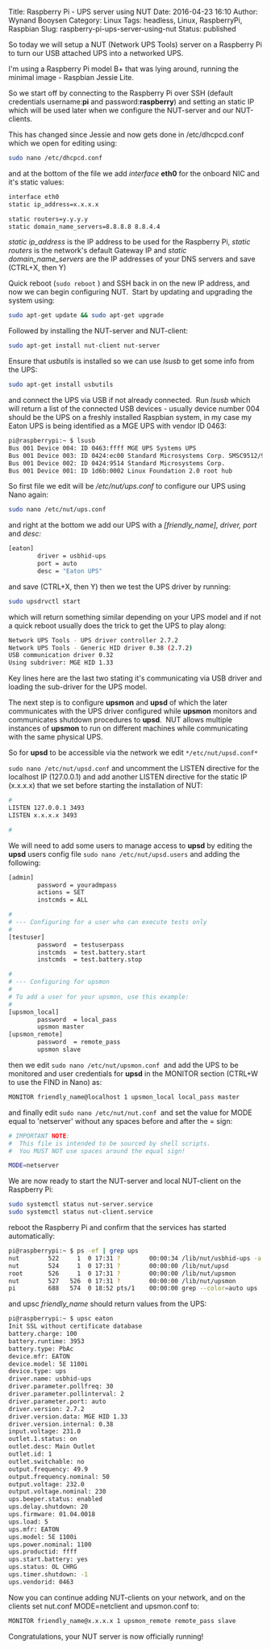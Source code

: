 Title: Raspberry Pi - UPS server using NUT
Date: 2016-04-23 16:10
Author: Wynand Booysen
Category: Linux
Tags: headless, Linux, RaspberryPi, Raspbian
Slug: raspberry-pi-ups-server-using-nut
Status: published

So today we will setup a NUT (Network UPS Tools) server on a Raspberry
Pi to turn our USB attached UPS into a networked UPS.

I'm using a Raspberry Pi model B+ that was lying around, running the
minimal image - Raspbian Jessie Lite.

So we start off by connecting to the Raspberry Pi over SSH (default
credentials username:**pi** and password:**raspberry**) and setting an
static IP which will be used later when we configure the NUT-server and
our NUT-clients.

This has changed since Jessie and now gets done in /etc/dhcpcd.conf
which we open for editing using:

```bash
sudo nano /etc/dhcpcd.conf
```

and at the bottom of the file we add *interface* **eth0** for the
onboard NIC and it's static values:

```bash
interface eth0
static ip_address=x.x.x.x

static routers=y.y.y.y
static domain_name_servers=8.8.8.8 8.8.4.4
```

*static ip\_address* is the IP address to be used for the Raspberry Pi,
*static routers* is the network's default Gateway IP and *static
domain\_name\_servers* are the IP addresses of your DNS servers and save
(CTRL+X, then Y)

Quick reboot (`sudo reboot` ) and SSH back in on the new IP address, and now we can
begin configuring NUT.  Start by updating and upgrading the system
using:

```bash
sudo apt-get update && sudo apt-get upgrade
```

Followed by installing the NUT-server and NUT-client:

```bash
sudo apt-get install nut-client nut-server
```

Ensure that *usbutils* is installed so we can use *lsusb* to get some
info from the UPS:

```bash
sudo apt-get install usbutils
```

and connect the UPS via USB if not already connected.  Run *lsusb* which
will return a list of the connected USB devices - usually device number
004 should be the UPS on a freshly installed Raspbian system, in my case
my Eaton UPS is being identified as a MGE UPS with vendor ID 0463:

```bash
pi@raspberrypi:~ $ lsusb
Bus 001 Device 004: ID 0463:ffff MGE UPS Systems UPS
Bus 001 Device 003: ID 0424:ec00 Standard Microsystems Corp. SMSC9512/9514 Fast Ethernet Adapter
Bus 001 Device 002: ID 0424:9514 Standard Microsystems Corp. 
Bus 001 Device 001: ID 1d6b:0002 Linux Foundation 2.0 root hub
```

So first file we edit will be */etc/nut/ups.conf* to configure our UPS
using Nano again:

```bash
sudo nano /etc/nut/ups.conf
```

and right at the bottom we add our UPS with a *\[friendly\_name\],
driver, port* and *desc:*

```bash
[eaton]
        driver = usbhid-ups
        port = auto
        desc = "Eaton UPS"
```

and save (CTRL+X, then Y) then we test the UPS driver by running:

```bash
sudo upsdrvctl start
```

which will return something similar depending on your UPS model and if
not a quick reboot usually does the trick to get the UPS to play along:

```bash
Network UPS Tools - UPS driver controller 2.7.2
Network UPS Tools - Generic HID driver 0.38 (2.7.2)
USB communication driver 0.32
Using subdriver: MGE HID 1.33
```

Key lines here are the last two stating it's communicating via USB
driver and loading the sub-driver for the UPS model.

The next step is to configure **upsmon** and **upsd** of which the later
communicates with the UPS driver configured while **upsmon** monitors
and communicates shutdown procedures to **upsd**.  NUT allows multiple
instances of **upsmon** to run on different machines while communicating
with the same physical UPS.

So for **upsd** to be accessible via the network we edit `*/etc/nut/upsd.conf*`

`sudo nano /etc/nut/upsd.conf` and uncomment the LISTEN directive for
the localhost IP (127.0.0.1) and add another LISTEN directive for the
static IP (x.x.x.x) that we set before starting the installation of NUT:

```bash
#
LISTEN 127.0.0.1 3493
LISTEN x.x.x.x 3493

#
```

We will need to add some users to manage access to **upsd** by editing
the **upsd** users config file `sudo nano /etc/nut/upsd.users` and adding the following:

```bash
[admin]
        password = youradmpass
        actions = SET
        instcmds = ALL

#
# --- Configuring for a user who can execute tests only
#
[testuser]
        password  = testuserpass  
        instcmds  = test.battery.start
        instcmds  = test.battery.stop

#
# --- Configuring for upsmon
#
# To add a user for your upsmon, use this example:
#
[upsmon_local]
        password  = local_pass
        upsmon master
[upsmon_remote]
        password  = remote_pass
        upsmon slave
```

then we edit `sudo nano /etc/nut/upsmon.conf`  and add the UPS to be monitored and user
credentials for **upsd** in the MONITOR section (CTRL+W to use the FIND
in Nano) as:

```bash
MONITOR friendly_name@localhost 1 upsmon_local local_pass master
```

and finally edit `sudo nano /etc/nut/nut.conf`  and set the value for MODE equal to
'netserver' without any spaces before and after the = sign:

```bash
# IMPORTANT NOTE:
#  This file is intended to be sourced by shell scripts.
#  You MUST NOT use spaces around the equal sign!

MODE=netserver
```

We are now ready to start the NUT-server and local NUT-client on the
Raspberry Pi:

```bash
sudo systemctl status nut-server.service
sudo systemctl status nut-client.service
```

reboot the Raspberry Pi and confirm that the services has started
automatically:

```bash
pi@raspberrypi:~ $ ps -ef | grep ups
nut        522     1  0 17:31 ?        00:00:34 /lib/nut/usbhid-ups -a eaton
nut        524     1  0 17:31 ?        00:00:00 /lib/nut/upsd
root       526     1  0 17:31 ?        00:00:00 /lib/nut/upsmon
nut        527   526  0 17:31 ?        00:00:00 /lib/nut/upsmon
pi         688   574  0 18:52 pts/1    00:00:00 grep --color=auto ups
```

and upsc *friendly\_name* should return values from the UPS:

```bash
pi@raspberrypi:~ $ upsc eaton
Init SSL without certificate database
battery.charge: 100
battery.runtime: 3953
battery.type: PbAc
device.mfr: EATON
device.model: 5E 1100i
device.type: ups
driver.name: usbhid-ups
driver.parameter.pollfreq: 30
driver.parameter.pollinterval: 2
driver.parameter.port: auto
driver.version: 2.7.2
driver.version.data: MGE HID 1.33
driver.version.internal: 0.38
input.voltage: 231.0
outlet.1.status: on
outlet.desc: Main Outlet
outlet.id: 1
outlet.switchable: no
output.frequency: 49.9
output.frequency.nominal: 50
output.voltage: 232.0
output.voltage.nominal: 230
ups.beeper.status: enabled
ups.delay.shutdown: 20
ups.firmware: 01.04.0018
ups.load: 5
ups.mfr: EATON
ups.model: 5E 1100i
ups.power.nominal: 1100
ups.productid: ffff
ups.start.battery: yes
ups.status: OL CHRG
ups.timer.shutdown: -1
ups.vendorid: 0463
```

Now you can continue adding NUT-clients on your network, and on the
clients set nut.conf MODE=netclient and upsmon.conf to:

```bash
MONITOR friendly_name@x.x.x.x 1 upsmon_remote remote_pass slave
```

Congratulations, your NUT server is now officially running!
